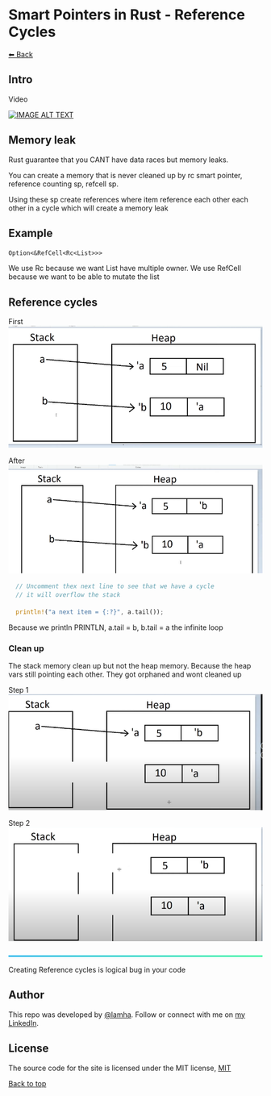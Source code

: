 # Smart Pointers in Rust - Reference Cycles

[⬅ Back](../README.md)

## Intro 
Video 

<div>
  <a href="https://www.youtube.com/watch?v=pIVZRDFAUyc"><img src="https://img.youtube.com/vi/pIVZRDFAUyc/0.jpg" alt="IMAGE ALT TEXT"></a>
</div>


## Memory leak 
Rust guarantee that you CANT have data races but memory leaks.

You can create a memory that is never cleaned up by rc smart pointer, reference counting sp, refcell sp.

Using these sp create references where item reference each other each other in a cycle which will create a memory leak 

## Example 

`Option<&RefCell<Rc<List>>>`

We use Rc because we want List have multiple owner.
We use RefCell because we want to be able to mutate the list 

## Reference cycles

First 
<img src="./imgs/1.png">

After
<img src="./imgs/2.png">

```Rust
  // Uncomment thex next line to see that we have a cycle
  // it will overflow the stack

  println!("a next item = {:?}", a.tail());
```

Because we println PRINTLN, a.tail = b, b.tail = a the infinite loop 

### Clean up 
The stack memory clean up but not the heap memory.
Because the heap vars still pointing each other. They got orphaned and wont cleaned up 

Step 1
<img src="./imgs/3.png">

Step 2
<img src="./imgs/4.png">



<p><img type="separator" height=8px width="100%" src="https://github.com/HaLamUs/nft-drop/blob/main/assets/aqua.png"></p>


Creating Reference cycles is logical bug in your code 



## Author

This repo was developed by [@lamha](https://github.com/HaLamUs). 
Follow or connect with me on [my LinkedIn](https://www.linkedin.com/in/lamhacs). 

## License
The source code for the site is licensed under the MIT license, [MIT](https://opensource.org/license/mit/)

 <a href="#top">Back to top</a>